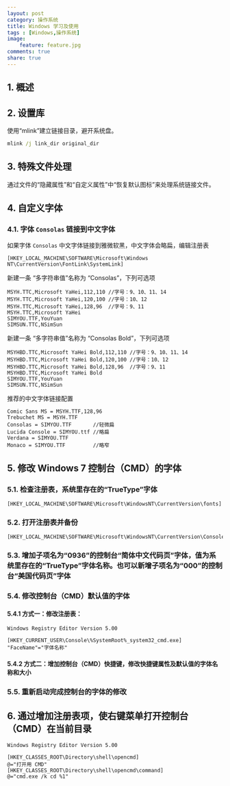 ```yaml
---
layout: post
category: 操作系统
title: Windows 学习及使用
tags : [Windows,操作系统]
image:
    feature: feature.jpg
comments: true
share: true
---
```


## 1. 概述

## 2. 设置库

使用“mlink”建立链接目录，避开系统盘。

```bat
mlink /j link_dir original_dir
```

## 3. 特殊文件处理

通过文件的“隐藏属性”和“自定义属性”中“恢复默认图标”来处理系统链接文件。

## 4. 自定义字体

### 4.1. 字体 `Consolas` 链接到中文字体

如果字体 `Consolas` 中文字体链接到雅微软黑，中文字体会略扁，编辑注册表

```registry
[HKEY_LOCAL_MACHINE\SOFTWARE\Microsoft\Windows NT\CurrentVersion\FontLink\SystemLink]
```

新建一条 “多字符串值”名称为 “Consolas”，下列可选项

```
MSYH.TTC,Microsoft YaHei,112,110 //字号：9、10、11、14
MSYH.TTC,Microsoft YaHei,120,100 //字号：10、12
MSYH.TTC,Microsoft YaHei,128,96  //字号：9、11
MSYH.TTC,Microsoft YaHei
SIMYOU.TTF,YouYuan
SIMSUN.TTC,NSimSun
```

新建一条 “多字符串值”名称为 “Consolas Bold”，下列可选项

```
MSYHBD.TTC,Microsoft YaHei Bold,112,110 //字号：9、10、11、14
MSYHBD.TTC,Microsoft YaHei Bold,120,100 //字号：10、12
MSYHBD.TTC,Microsoft YaHei Bold,128,96  //字号：9、11
MSYHBD.TTC,Microsoft YaHei Bold
SIMYOU.TTF,YouYuan
SIMSUN.TTC,NSimSun
```

推荐的中文字体链接配置

```
Comic Sans MS = MSYH.TTF,128,96
Trebuchet MS = MSYH.TTF
Consolas = SIMYOU.TTF       //轻微扁
Lucida Console = SIMYOU.ttf //略扁
Verdana = SIMYOU.TTF
Monaco = SIMYOU.TTF         //略窄
```

## 5. 修改 Windows 7 控制台（CMD）的字体

### 5.1. 检查注册表，系统里存在的“TrueType”字体

```registry
[HKEY_LOCAL_MACHINE\SOFTWARE\Microsoft\WindowsNT\CurrentVersion\fonts]
```

### 5.2. 打开注册表并备份

```registry
[HKEY_LOCAL_MACHINE\SOFTWARE\Microsoft\WindowsNT\CurrentVersion\Console\TrueTypeFont]
```

### 5.3. 增加子项名为“0936”的控制台“简体中文代码页”字体，值为系统里存在的“TrueType”字体名称。也可以新增子项名为“000”的控制台“美国代码页”字体

### 5.4. 修改控制台（CMD）默认值的字体

#### 5.4.1 方式一：修改注册表：

```registry
Windows Registry Editor Version 5.00

[HKEY_CURRENT_USER\Console\%SystemRoot%_system32_cmd.exe]
"FaceName"="字体名称"
```

#### 5.4.2 方式二：增加控制台（CMD）快捷键，修改快捷键属性及默认值的字体名称和大小

### 5.5. 重新启动完成控制台的字体的修改

## 6. 通过增加注册表项，使右键菜单打开控制台（CMD）在当前目录

```registry
Windows Registry Editor Version 5.00

[HKEY_CLASSES_ROOT\Directory\shell\opencmd]
@="打开用 CMD"
[HKEY_CLASSES_ROOT\Directory\shell\opencmd\command]
@="cmd.exe /k cd %1"
```

